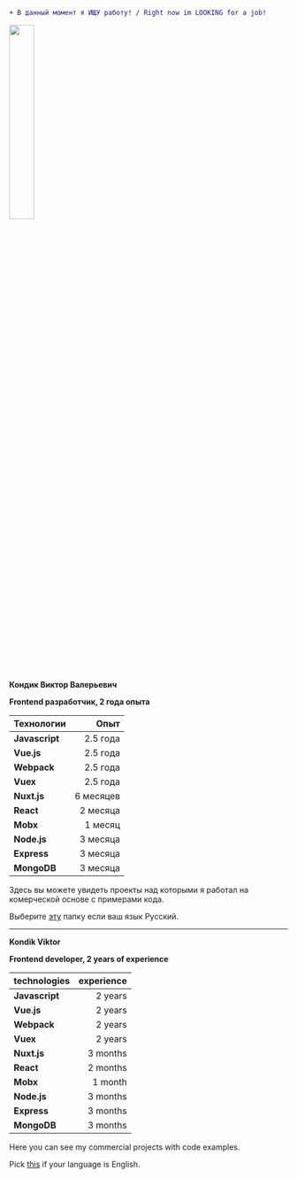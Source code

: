 ```diff
+ В данный момент я ИЩУ работу! / Right now im LOOKING for a job!
```

<img src="https://avatars1.githubusercontent.com/u/22168010?s=460&v=4" width="30%"></img>

**Кондик Виктор Валерьевич**

**Frontend разработчик, 2 года опыта**

| Технологии   |      Опыт      |
|:---------|--------------:|
| **Javascript** | 2.5 года |
| **Vue.js** | 2.5 года |
| **Webpack** |    2.5 года   |
| **Vuex** | 2.5 года |
| **Nuxt.js** | 6 месяцев |
| **React** | 2 месяца |
| **Mobx** | 1 месяц |
| **Node.js** | 3 месяца |
| **Express** | 3 месяца |
| **MongoDB** | 3 месяца |

Здесь вы можете увидеть проекты над которыми я работал на комерческой основе с примерами кода.

Выберите [эту](/russian) папку если ваш язык Русский.

---

**Kondik Viktor**

**Frontend developer, 2 years of experience**

| technologies |  experience  |
|:---------|--------------:|
| **Javascript** | 2 years |
| **Vue.js** |  2 years |
| **Webpack** |    2 years   |
| **Vuex** | 2 years |
| **Nuxt.js** | 3 months |
| **React** | 2 months |
| **Mobx** | 1 month |
| **Node.js** | 3 months |
| **Express** | 3 months |
| **MongoDB** | 3 months |

Here you can see my commercial projects with code examples. 

Pick [this](/english) if your language is English. 
